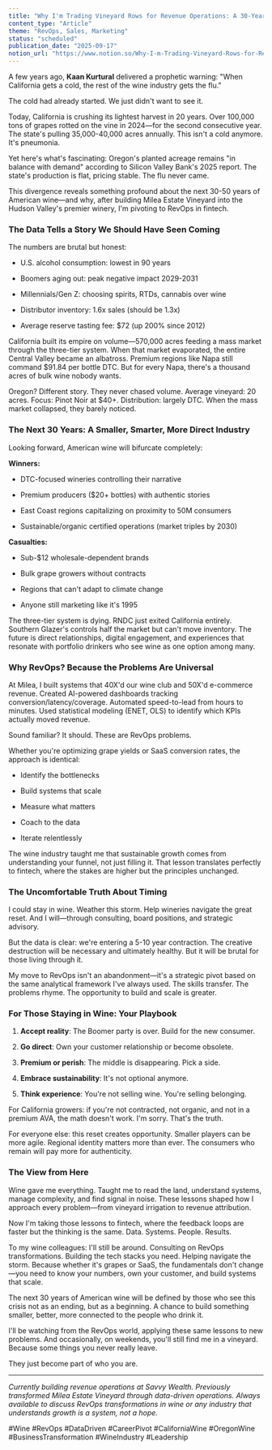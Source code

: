```yaml
---
title: "Why I'm Trading Vineyard Rows for Revenue Operations: A 30-Year View on American Wine's Great Reset"
content_type: "Article"
theme: "RevOps, Sales, Marketing"
status: "scheduled"
publication_date: "2025-09-17"
notion_url: "https://www.notion.so/Why-I-m-Trading-Vineyard-Rows-for-Revenue-Operations-A-30-Year-View-on-American-Wine-s-Great-Reset-2686c059767380d0ba99d6d5893d3c24"
---
```


A few years ago, **Kaan Kurtural** delivered a prophetic warning: "When California gets a cold, the rest of the wine industry gets the flu."

The cold had already started. We just didn't want to see it.

Today, California is crushing its lightest harvest in 20 years. Over 100,000 tons of grapes rotted on the vine in 2024—for the second consecutive year. The state's pulling 35,000-40,000 acres annually. This isn't a cold anymore. It's pneumonia.

Yet here's what's fascinating: Oregon's planted acreage remains "in balance with demand" according to Silicon Valley Bank's 2025 report. The state's production is flat, pricing stable. The flu never came.

This divergence reveals something profound about the next 30-50 years of American wine—and why, after building Milea Estate Vineyard into the Hudson Valley's premier winery, I'm pivoting to RevOps in fintech.

### **The Data Tells a Story We Should Have Seen Coming**

The numbers are brutal but honest:

- U.S. alcohol consumption: lowest in 90 years

- Boomers aging out: peak negative impact 2029-2031

- Millennials/Gen Z: choosing spirits, RTDs, cannabis over wine

- Distributor inventory: 1.6x sales (should be 1.3x)

- Average reserve tasting fee: $72 (up 200% since 2012)

California built its empire on volume—570,000 acres feeding a mass market through the three-tier system. When that market evaporated, the entire Central Valley became an albatross. Premium regions like Napa still command $91.84 per bottle DTC. But for every Napa, there's a thousand acres of bulk wine nobody wants.

Oregon? Different story. They never chased volume. Average vineyard: 20 acres. Focus: Pinot Noir at $40+. Distribution: largely DTC. When the mass market collapsed, they barely noticed.

### **The Next 30 Years: A Smaller, Smarter, More Direct Industry**

Looking forward, American wine will bifurcate completely:

**Winners:**

- DTC-focused wineries controlling their narrative

- Premium producers ($20+ bottles) with authentic stories

- East Coast regions capitalizing on proximity to 50M consumers

- Sustainable/organic certified operations (market triples by 2030)

**Casualties:**

- Sub-$12 wholesale-dependent brands

- Bulk grape growers without contracts

- Regions that can't adapt to climate change

- Anyone still marketing like it's 1995

The three-tier system is dying. RNDC just exited California entirely. Southern Glazer's controls half the market but can't move inventory. The future is direct relationships, digital engagement, and experiences that resonate with portfolio drinkers who see wine as one option among many.

### **Why RevOps? Because the Problems Are Universal**

At Milea, I built systems that 40X'd our wine club and 50X'd e-commerce revenue. Created AI-powered dashboards tracking conversion/latency/coverage. Automated speed-to-lead from hours to minutes. Used statistical modeling (ENET, OLS) to identify which KPIs actually moved revenue.

Sound familiar? It should. These are RevOps problems.

Whether you're optimizing grape yields or SaaS conversion rates, the approach is identical:

- Identify the bottlenecks

- Build systems that scale

- Measure what matters

- Coach to the data

- Iterate relentlessly

The wine industry taught me that sustainable growth comes from understanding your funnel, not just filling it. That lesson translates perfectly to fintech, where the stakes are higher but the principles unchanged.

### **The Uncomfortable Truth About Timing**

I could stay in wine. Weather this storm. Help wineries navigate the great reset. And I will—through consulting, board positions, and strategic advisory.

But the data is clear: we're entering a 5-10 year contraction. The creative destruction will be necessary and ultimately healthy. But it will be brutal for those living through it.

My move to RevOps isn't an abandonment—it's a strategic pivot based on the same analytical framework I've always used. The skills transfer. The problems rhyme. The opportunity to build and scale is greater.

### **For Those Staying in Wine: Your Playbook**

1. **Accept reality**: The Boomer party is over. Build for the new consumer.

1. **Go direct**: Own your customer relationship or become obsolete.

1. **Premium or perish**: The middle is disappearing. Pick a side.

1. **Embrace sustainability**: It's not optional anymore.

1. **Think experience**: You're not selling wine. You're selling belonging.

For California growers: if you're not contracted, not organic, and not in a premium AVA, the math doesn't work. I'm sorry. That's the truth.

For everyone else: this reset creates opportunity. Smaller players can be more agile. Regional identity matters more than ever. The consumers who remain will pay more for authenticity.

### **The View from Here**

Wine gave me everything. Taught me to read the land, understand systems, manage complexity, and find signal in noise. These lessons shaped how I approach every problem—from vineyard irrigation to revenue attribution.

Now I'm taking those lessons to fintech, where the feedback loops are faster but the thinking is the same. Data. Systems. People. Results.

To my wine colleagues: I'll still be around. Consulting on RevOps transformations. Building the tech stacks you need. Helping navigate the storm. Because whether it's grapes or SaaS, the fundamentals don't change—you need to know your numbers, own your customer, and build systems that scale.

The next 30 years of American wine will be defined by those who see this crisis not as an ending, but as a beginning. A chance to build something smaller, better, more connected to the people who drink it.

I'll be watching from the RevOps world, applying these same lessons to new problems. And occasionally, on weekends, you'll still find me in a vineyard. Because some things you never really leave.

They just become part of who you are.

---

*Currently building revenue operations at Savvy Wealth. Previously transformed Milea Estate Vineyard through data-driven operations. Always available to discuss RevOps transformations in wine or any industry that understands growth is a system, not a hope.*

#Wine #RevOps #DataDriven #CareerPivot #CaliforniaWine #OregonWine #BusinessTransformation #WineIndustry #Leadership

